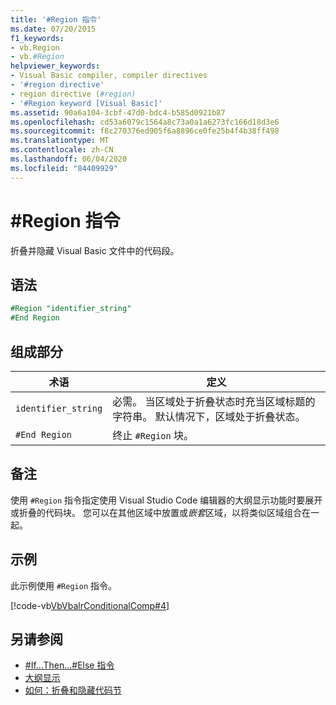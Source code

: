 ```yaml
---
title: '#Region 指令'
ms.date: 07/20/2015
f1_keywords:
- vb.Region
- vb.#Region
helpviewer_keywords:
- Visual Basic compiler, compiler directives
- '#region directive'
- region directive (#region)
- '#Region keyword [Visual Basic]'
ms.assetid: 90a6a104-3cbf-47d0-bdc4-b585d0921b87
ms.openlocfilehash: cd53a6079c1564a8c73a0a1a6273fc166d18d3e6
ms.sourcegitcommit: f8c270376ed905f6a8896ce0fe25b4f4b38ff498
ms.translationtype: MT
ms.contentlocale: zh-CN
ms.lasthandoff: 06/04/2020
ms.locfileid: "84409929"
---
```

# <a name="region-directive"></a>#Region 指令

折叠并隐藏 Visual Basic 文件中的代码段。  
  
## <a name="syntax"></a>语法  

```vb
#Region "identifier_string"  
#End Region  
```  
  
## <a name="parts"></a>组成部分  
  
|术语|定义|  
|---|---|  
|`identifier_string`|必需。 当区域处于折叠状态时充当区域标题的字符串。 默认情况下，区域处于折叠状态。|  
|`#End Region`|终止 `#Region` 块。|  
  
## <a name="remarks"></a>备注  

 使用 `#Region` 指令指定使用 Visual Studio Code 编辑器的大纲显示功能时要展开或折叠的代码块。 您可以在其他区域中放置或*嵌套*区域，以将类似区域组合在一起。  
  
## <a name="example"></a>示例  

 此示例使用 `#Region` 指令。  
  
 [!code-vb[VbVbalrConditionalComp#4](~/samples/snippets/visualbasic/VS_Snippets_VBCSharp/VbVbalrConditionalComp/VB/Class1.vb#4)]  
  
## <a name="see-also"></a>另请参阅

- [#If...Then...#Else 指令](if-then-else-directives.md)
- [大纲显示](/visualstudio/ide/outlining)
- [如何：折叠和隐藏代码节](../../programming-guide/program-structure/how-to-collapse-and-hide-sections-of-code.md)
